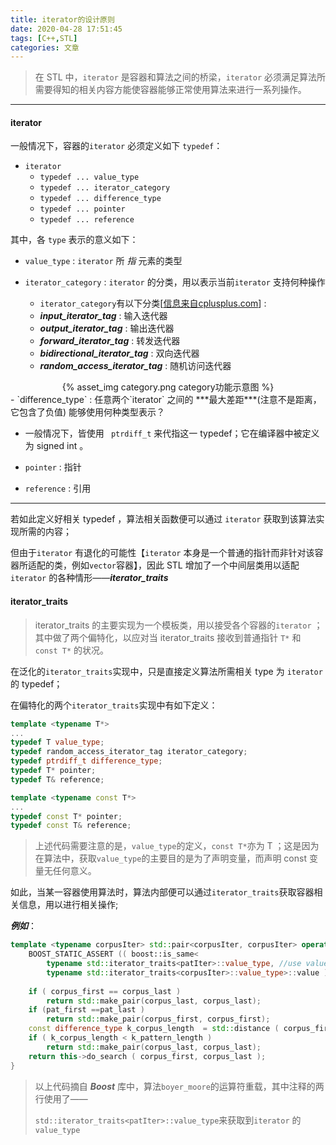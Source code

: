 ```yaml
---
title: iterator的设计原则
date: 2020-04-28 17:51:45
tags: [C++,STL]
categories: 文章
---
```


> 在 STL 中，`iterator` 是容器和算法之间的桥梁，`iterator`   必须满足算法所需要得知的相关内容方能使容器能够正常使用算法来进行一系列操作。

---

#### iterator

一般情况下，容器的`iterator` 必须定义如下 `typedef`：

- `iterator` 
  - `typedef ... value_type`
  - `typedef ... iterator_category`
  - `typedef ... difference_type`
  - `typedef ... pointer`
  - `typedef ... reference`

其中，各 `type` 表示的意义如下：

- `value_type` : `iterator` 所 *指* 元素的类型
- `iterator_category` : `iterator` 的分类，用以表示当前`iterator` 支持何种操作
  
  - `iterator_category`有以下分类[[信息来自cplusplus.com](http://www.cplusplus.com/reference/iterator/iterator_traits/)] : 
  - ***input_iterator_tag*** : 输入迭代器
  - ***output_iterator_tag*** : 输出迭代器
  - ***forward_iterator_tag*** : 转发迭代器
  - ***bidirectional_iterator_tag*** : 双向迭代器
  - ***random_access_iterator_tag*** : 随机访问迭代器



<!--more-->

<center>
{% asset_img category.png category功能示意图 %}
</center>
- `difference_type` : 任意两个`iterator` 之间的 ***最大差距***(注意不是距离，它包含了负值) 能够使用何种类型表示？

  - 一般情况下，皆使用 ` ptrdiff_t` 来代指这一 typedef；它在编译器中被定义为 signed int 。

- `pointer` : 指针

- `reference` : 引用

---

若如此定义好相关 typedef ，算法相关函数便可以通过 `iterator` 获取到该算法实现所需的内容；

但由于`iterator` 有退化的可能性【`iterator` 本身是一个普通的指针而非针对该容器所适配的类，例如`vector`容器】，因此 STL 增加了一个中间层类用以适配`iterator` 的各种情形——***iterator_traits***

#### iterator_traits

> iterator_traits 的主要实现为一个模板类，用以接受各个容器的`iterator` ；其中做了两个偏特化，以应对当 iterator_traits 接收到普通指针 `T*`  和 `const T*` 的状况。

在泛化的`iterator_traits`实现中，只是直接定义算法所需相关 type 为 `iterator` 的 typedef；

在偏特化的两个`iterator_traits`实现中有如下定义：

```C++
template <typename T*>
...
typedef T value_type;
typedef random_access_iterator_tag iterator_category;
typedef ptrdiff_t difference_type;
typedef T* pointer;
typedef T& reference;
```

```C++
template <typename const T*>
...
typedef const T* pointer;
typedef const T& reference;
```

> 上述代码需要注意的是，`value_type`的定义，`const T*`亦为 T ；这是因为在算法中，获取`value_type`的主要目的是为了声明变量，而声明 const 变量无任何意义。

如此，当某一容器使用算法时，算法内部便可以通过`iterator_traits`获取容器相关信息，用以进行相关操作;

***例如***：

```c++
template <typename corpusIter> std::pair<corpusIter, corpusIter> operator () ( corpusIter corpus_first, corpusIter corpus_last ) const {
	BOOST_STATIC_ASSERT (( boost::is_same<
		typename std::iterator_traits<patIter>::value_type, //use value_type
		typename std::iterator_traits<corpusIter>::value_type>::value ));//use value_type
    
	if ( corpus_first == corpus_last ) 
        return std::make_pair(corpus_last, corpus_last);
	if (pat_first ==pat_last ) 
        return std::make_pair(corpus_first, corpus_first);
	const difference_type k_corpus_length  = std::distance ( corpus_first, corpus_last );
	if ( k_corpus_length < k_pattern_length ) 
		return std::make_pair(corpus_last, corpus_last);
	return this->do_search ( corpus_first, corpus_last );
}

```

> 以上代码摘自 ***Boost*** 库中，算法`boyer_moore`的运算符重载，其中注释的两行使用了——
>
> `std::iterator_traits<patIter>::value_type`来获取到`iterator` 的`value_type`

